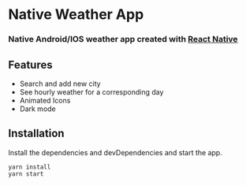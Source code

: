 # Native Weather App

### Native Android/IOS weather app created with [React Native](https://reactnative.dev/)

## Features

- Search and add new city
- See hourly weather for a corresponding day
- Animated Icons
- Dark mode

## Installation

Install the dependencies and devDependencies and start the app.

```
yarn install
yarn start
```
